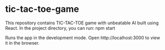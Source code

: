 # tic-tac-toe-game
This repository contains TIC-TAC-TOE game with unbeatable AI built using React.
In the project directory, you can run:
npm start

Runs the app in the development mode.
Open http://localhost:3000 to view it in the browser.
